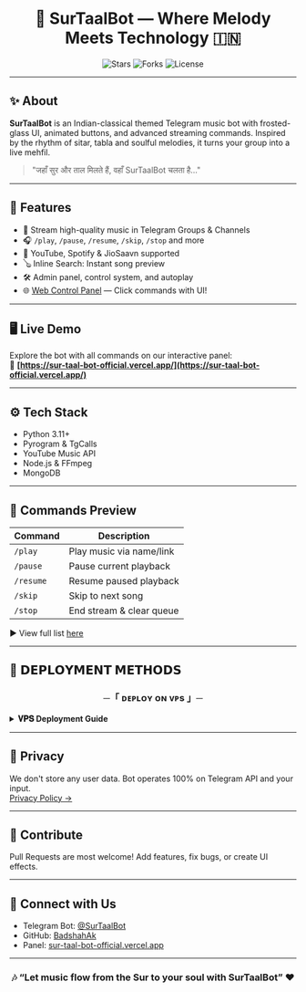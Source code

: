 
<h1 align="center">🎵 SurTaalBot — Where Melody Meets Technology 🇮🇳</h1>

<p align="center">
  <img src="https://img.shields.io/github/stars/BadshahAk/SurTaalBot?style=for-the-badge" alt="Stars">
  <img src="https://img.shields.io/github/forks/BadshahAk/SurTaalBot?style=for-the-badge" alt="Forks">
  <img src="https://img.shields.io/github/license/BadshahAk/SurTaalBot?style=for-the-badge" alt="License">
</p>

---

## ✨ About
**SurTaalBot** is an Indian-classical themed Telegram music bot with frosted-glass UI, animated buttons, and advanced streaming commands. Inspired by the rhythm of sitar, tabla and soulful melodies, it turns your group into a live mehfil.

> "जहाँ सुर और ताल मिलते हैं, वहाँ SurTaalBot चलता है..."

---

## 🎼 Features

- 🧲 Stream high-quality music in Telegram Groups & Channels
- 🎧 `/play`, `/pause`, `/resume`, `/skip`, `/stop` and more
- 🥁 YouTube, Spotify & JioSaavn supported
- 🪕 Inline Search: Instant song preview
- 🛠 Admin panel, control system, and autoplay
- 🌐 [Web Control Panel](https://sangeetnatak.gov.in) — Click commands with UI!

---

## 🖥 Live Demo

Explore the bot with all commands on our interactive panel:  
🔗 **[https://sur-taal-bot-official.vercel.app/](https://sur-taal-bot-official.vercel.app/)**

---

## ⚙️ Tech Stack

- Python 3.11+
- Pyrogram & TgCalls
- YouTube Music API
- Node.js & FFmpeg
- MongoDB

---

## 🧩 Commands Preview

| Command | Description |
|--------|-------------|
| `/play` | Play music via name/link |
| `/pause` | Pause current playback |
| `/resume` | Resume paused playback |
| `/skip` | Skip to next song |
| `/stop` | End stream & clear queue |

▶️ View full list [here](https://sur-taal-bot-official.vercel.app/)

---

## 🚀 𝗗𝗘𝗣𝗟𝗢𝗬𝗠𝗘𝗡𝗧 𝗠𝗘𝗧𝗛𝗢𝗗𝗦

<h3 align="center">
    ─「 ᴅᴇᴩʟᴏʏ ᴏɴ ᴠᴘs 」─
</h3>

<details>
<summary><b>𝐕𝐏𝐒 Deployment Guide</b></summary>
<br>

```bash
sudo apt update && sudo apt install git curl python3-pip ffmpeg -y
curl https://raw.githubusercontent.com/creationix/nvm/master/install.sh | bash
source ~/.bashrc
nvm install node
sudo apt-get update && sudo apt-get upgrade -y
sudo apt-get install python3-pip ffmpeg -y
sudo pip3 install -U pip
curl -fssL https://deb.nodesource.com/setup_18.x | sudo -E bash - && sudo apt-get install nodejs -y && npm i -g npm
git clone https://github.com/BadshahAk/SurTaalBot && cd SurTaalBot
pip3 install -U -r requirements.txt
sudo apt install tmux && tmux
bash setup
```

➤ After installation, setup will prompt for variables like `API_ID`, `API_HASH`, `BOT_TOKEN`, `MONGO_URI`, etc.

```bash
bash start
```

⚠️ If you face errors, use this and retry:
```bash
sudo pkill -9 python3
```

</details>

---

## 🔐 Privacy

We don't store any user data. Bot operates 100% on Telegram API and your input.  
[Privacy Policy →](https://gist.github.com/king2000ak/75ed986d2c171f71de386c73fa9fa2ea)

---

## 🤝 Contribute

Pull Requests are most welcome! Add features, fix bugs, or create UI effects.

---

## 📡 Connect with Us

- Telegram Bot: [@SurTaalBot](https://t.me/SurTaalBot)
- GitHub: [BadshahAk](https://github.com/BadshahAk)
- Panel: [sur-taal-bot-official.vercel.app](https://sur-taal-bot-official.vercel.app/)

---

<h3 align="center">🎶 “Let music flow from the Sur to your soul with SurTaalBot” ❤️</h3>
